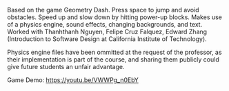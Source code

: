 Based on the game Geometry Dash. Press space to jump and avoid obstacles. 
Speed up and slow down by hitting power-up blocks. Makes use of a physics 
engine, sound effects, changing backgrounds, and text. Worked with 
Thanhthanh Nguyen, Felipe Cruz Falquez, Edward Zhang (Introduction to 
Software Design at California Institute of Technology). 

Physics engine files have been ommitted at the request of the professor, 
as their implementation is part of the course, and sharing them publicly 
could give future students an unfair advantage.

Game Demo: https://youtu.be/VWWPg_n0EbY